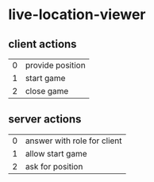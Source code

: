 # live-location-viewer

## client actions
|   |   |
|---|---|
| 0 | provide position|
| 1 | start game |
| 2 | close game |

## server actions
|   |   |
|---|---|
| 0 | answer with role for client|
| 1 | allow start game |
| 2 | ask for position |
